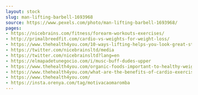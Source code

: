 ```yaml
---
layout: stock
slug: man-lifting-barbell-1693968
source: https://www.pexels.com/photo/man-lifting-barbell-1693968/
pages:
- https://nicebrains.com/fitness/forearm-workouts-exercises/
- http://primalbreedfit.com/cardio-vs-weights-for-weight-loss/
- https://www.thehealth4you.com/10-ways-lifting-helps-you-look-great-stay-healthy-and-live-longer/
- https://twitter.com/nicebrainsltd/media
- https://twitter.com/nicebrainsltd?lang=en
- https://elmapadetunegocio.com/i/musc-buff-dudes-upper
- https://www.thehealth4you.com/organic-foods-important-to-healthy-weight-loss/
- https://www.thehealth4you.com/what-are-the-benefits-of-cardio-exercise/
- https://www.thehealth4you.com/
- https://insta.orenya.com/tag/motivacaomaromba
---
```

